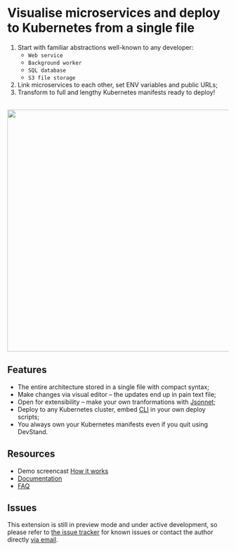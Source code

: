 # Visualise microservices and deploy to Kubernetes from a single file

1. Start with familiar abstractions well-known to any developer:<br>
   - `Web service`
   - `Background worker`
   - `SQL database`
   - `S3 file storage`
2. Link microservices to each other, set ENV variables and public URLs;
3. Transform to full and lengthy Kubernetes manifests ready to deploy!

<br>
<img src="https://devstand.app/video/breadboard.gif" width="550">

<br>

## Features

- The entire architecture stored in a single file with compact syntax;
- Make changes via visual editor – the updates end up in pain text file;
- Open for extensibility – make your own tranformations with [Jsonnet](https://jsonnet.org);
- Deploy to any Kubernetes cluster, embed [CLI](https://github.com/scaleofone/npm-devstand) in your own deploy scripts;
- You always own your Kubernetes manifests even if you quit using DevStand.

## Resources

- Demo screencast [How it works](https://devstand.app/guide)
- [Documentation](https://devstand.app/docs)
- [FAQ](https://devstand.app/faq)


## Issues

This extension is still in preview mode and under active development, so please refer to [the issue tracker](https://github.com/scaleofone/vscode-devstand/issues) for known issues or contact the author directly [via email](https://devstand.app/contact).
